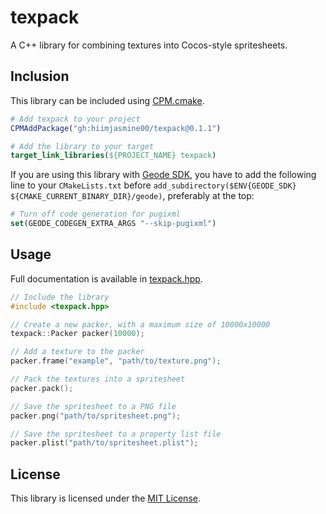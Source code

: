 # texpack
A C++ library for combining textures into Cocos-style spritesheets.

## Inclusion
This library can be included using [CPM.cmake](https://github.com/cpm-cmake/CPM.cmake).
```cmake
# Add texpack to your project
CPMAddPackage("gh:hiimjasmine00/texpack@0.1.1")

# Add the library to your target
target_link_libraries(${PROJECT_NAME} texpack)
```

If you are using this library with [Geode SDK](https://github.com/geode-sdk/geode), you have to add the following line to your `CMakeLists.txt` before `add_subdirectory($ENV{GEODE_SDK} ${CMAKE_CURRENT_BINARY_DIR}/geode)`, preferably at the top:
```cmake
# Turn off code generation for pugixml
set(GEODE_CODEGEN_EXTRA_ARGS "--skip-pugixml")
```

## Usage
Full documentation is available in [texpack.hpp](./include/texpack.hpp).
```cpp
// Include the library
#include <texpack.hpp>

// Create a new packer, with a maximum size of 10000x10000
texpack::Packer packer(10000);

// Add a texture to the packer
packer.frame("example", "path/to/texture.png");

// Pack the textures into a spritesheet
packer.pack();

// Save the spritesheet to a PNG file
packer.png("path/to/spritesheet.png");

// Save the spritesheet to a property list file
packer.plist("path/to/spritesheet.plist");
```

## License
This library is licensed under the [MIT License](./LICENSE).
